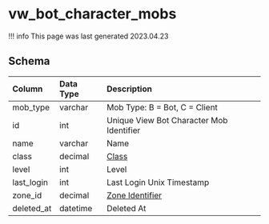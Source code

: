 # vw_bot_character_mobs

!!! info
	This page was last generated 2023.04.23

## Schema

| Column | Data Type | Description |
| :--- | :--- | :--- |
| mob_type | varchar | Mob Type: B = Bot, C = Client |
| id | int | Unique View Bot Character Mob Identifier |
| name | varchar | Name |
| class | decimal | [Class](../../../../categories/player/class-list) |
| level | int | Level |
| last_login | int | Last Login Unix Timestamp |
| zone_id | decimal | [Zone Identifier](../../../../server/zones/zone-list) |
| deleted_at | datetime | Deleted At |

